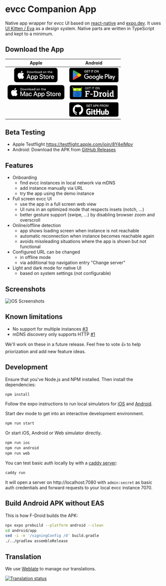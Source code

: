 # evcc Companion App

Native app wrapper for evcc UI based on [react-native](https://reactnative.dev/) and [expo.dev](https://expo.dev/). It uses [UI Kitten / Eva](https://akveo.github.io/react-native-ui-kitten/) as a design system. Native parts are written in TypeScript and kept to a minimum.

## Download the App

| Apple | Android |
|:---:|:---:|
| [<img src="assets/badges/apple-appstore.svg" height="47" alt="Download on the App Store">](https://apps.apple.com/app/evcc-io/id6478510176) | [<img src="assets/badges/google-play.svg" height="47" alt="Get it on Google Play">](https://play.google.com/store/apps/details?id=io.evcc.android) |
| [<img src="assets/badges/apple-macstore.svg" height="47" alt="Download on the Mac App Store">](https://apps.apple.com/app/evcc-io/id6478510176) | [<img src="assets/badges/fdroid.svg" height="47" alt="Get it on F-Droid">](https://f-droid.org/packages/io.evcc.android) |
| | [<img src="assets/badges/github.svg" height="47" alt="Get APK from GitHub">](https://github.com/evcc-io/app/releases/latest) |

## Beta Testing

- Apple Testflight https://testflight.apple.com/join/8Y4elMpv
- Android: Download the APK from [GitHub Releases](https://github.com/evcc-io/app/releases)

## Features

- Onboarding
  - find evcc instances in local network via mDNS
  - add instance manually via URL
  - try the app using the demo instance
- Full screen evcc UI
  - use the app in a full screen web view
  - UI runs in an optimized mode that respects insets (notch, ...)
  - better gesture support (swipe, ...) by disabling browser zoom and overscroll
- Online/offline detection
  - app shows loading screen when instance is not reachable
  - automatic reconnection when instance becomes reachable again
  - avoids missleading situations where the app is shown but not functional
- Configured URL can be changed
  - in offline mode
  - via additional top navigation entry "Change server"
- Light and dark mode for native UI
  - based on system settings (not configurable)

## Screenshots

![iOS Screenshots](./ressources/evcc_app_ios_v1.png)

## Known limitations

- No support for multiple instances [#3](https://github.com/evcc-io/app/issues/3)
- mDNS discovery only supports HTTP [#1](https://github.com/evcc-io/app/issues/1)

We'll work on these in a future release. Feel free to vote 👍 to help priorization and add new feature ideas.

## Development

Ensure that you've Node.js and NPM installed. Then install the dependencies:

```bash
npm install
```

Follow the expo instructions to run local simulators for [iOS](https://docs.expo.dev/workflow/ios-simulator/) and [Android](https://docs.expo.dev/workflow/android-studio-emulator/).

Start dev mode to get into an interactive development environment.

```bash
npm run start
```

Or start iOS, Android or Web simulator directly.

```bash
npm run ios
npm run android
npm run web
```

You can test basic auth locally by with a [caddy server](https://caddyserver.com):

```bash
caddy run
```

It will open a server on http://localhost:7080 with `admin:secret` as basic auth credentials and forward requests to your local evcc instance 7070.

## Build Android APK without EAS

This is how F-Droid builds the APK:

```bash
npx expo prebuild --platform android --clean
cd android/app
sed -i -e '/signingConfig /d' build.gradle
./../gradlew assembleRelease
```

## Translation

We use [Weblate](https://hosted.weblate.org/projects/evcc/app/) to manage our translations.

[![Translation status](https://hosted.weblate.org/widget/evcc/app/287x66-white.png)](https://hosted.weblate.org/engage/evcc/)
